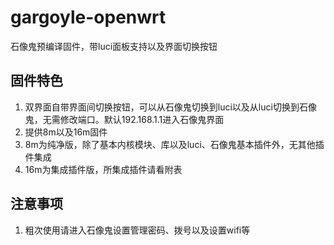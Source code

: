 # gargoyle-openwrt
石像鬼预编译固件，带luci面板支持以及界面切换按钮
## 固件特色
1. 双界面自带界面间切换按钮，可以从石像鬼切换到luci以及从luci切换到石像鬼，无需修改端口。默认192.168.1.1进入石像鬼界面  
2. 提供8m以及16m固件
1. 8m为纯净版，除了基本内核模块、库以及luci、石像鬼基本插件外，无其他插件集成  
2. 16m为集成插件版，所集成插件请看附表  
## 注意事项
1. 粗次使用请进入石像鬼设置管理密码、拨号以及设置wifi等
